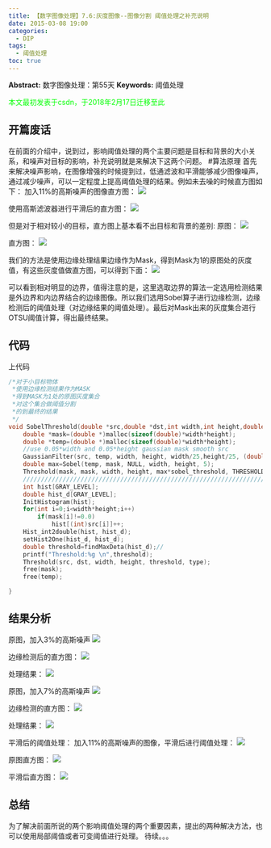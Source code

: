 ```yaml
---
title: 【数字图像处理】7.6:灰度图像--图像分割 阈值处理之补充说明
date: 2015-03-08 19:00
categories:
  - DIP
tags:
  - 阈值处理
toc: true
---
```

**Abstract:** 数字图像处理：第55天
**Keywords:** 阈值处理
<!--more-->
<font color="00FF00">本文最初发表于csdn，于2018年2月17日迁移至此</font>
## 开篇废话
在前面的介绍中，说到过，影响阈值处理的两个主要问题是目标和背景的大小关系，和噪声对目标的影响，补充说明就是来解决下这两个问题。
#算法原理
首先来解决噪声影响，在图像增强的时候提到过，低通滤波和平滑能够减少图像噪声，通过减少噪声，可以一定程度上提高阈值处理的结果。例如未去噪的时候直方图如下：
加入11%的高斯噪声的图像直方图：
![](https://tony4ai-1251394096.cos.ap-hongkong.myqcloud.com/blog_images/DIP-7-6-灰度图像-图像分割-阈值处理之补充说明/20150308182457479.jpeg)

使用高斯滤波器进行平滑后的直方图：
![](https://tony4ai-1251394096.cos.ap-hongkong.myqcloud.com/blog_images/DIP-7-6-灰度图像-图像分割-阈值处理之补充说明/20150308182533827.jpeg)

但是对于相对较小的目标，直方图上基本看不出目标和背景的差别:
原图：
![](https://tony4ai-1251394096.cos.ap-hongkong.myqcloud.com/blog_images/DIP-7-6-灰度图像-图像分割-阈值处理之补充说明/20150308183257726.jpeg)

直方图：
![](https://tony4ai-1251394096.cos.ap-hongkong.myqcloud.com/blog_images/DIP-7-6-灰度图像-图像分割-阈值处理之补充说明/20150308183149507.jpeg)

我们的方法是使用边缘处理结果边缘作为Mask，得到Mask为1的原图处的灰度值，有这些灰度值做直方图，可以得到下面：
![](https://tony4ai-1251394096.cos.ap-hongkong.myqcloud.com/blog_images/DIP-7-6-灰度图像-图像分割-阈值处理之补充说明/20150308183446505.jpeg)

可以看到相对明显的边界，值得注意的是，这里选取边界的算法一定选用检测结果是外边界和内边界结合的边缘图像。所以我们选用Sobel算子进行边缘检测，边缘检测后的阈值处理（对边缘结果的阈值处理）。最后对Mask出来的灰度集合进行OTSU阈值计算，得出最终结果。

## 代码
上代码
```c++
/*对于小目标物体
 *使用边缘检测结果作为MASK
 *得到MASK为1处的原图灰度集合
 *对这个集合做阈值分割
 *的到最终的结果
 */
void SobelThreshold(double *src,double *dst,int width,int height,double sobel_threshold,int type){
    double *mask=(double *)malloc(sizeof(double)*width*height);
    double *temp=(double *)malloc(sizeof(double)*width*height);
    //use 0.05*width and 0.05*height gaussian mask smooth src
    GaussianFilter(src, temp, width, height, width/25,height/25, (double)width/150.);
    double max=Sobel(temp, mask, NULL, width, height, 5);
    Threshold(mask, mask, width, height, max*sobel_threshold, THRESHOLD_TYPE3);
    ///////////////////////////////////////////////////////////////////////////
    int hist[GRAY_LEVEL];
    double hist_d[GRAY_LEVEL];
    InitHistogram(hist);
    for(int i=0;i<width*height;i++)
        if(mask[i]!=0.0)
            hist[(int)src[i]]++;
    Hist_int2double(hist, hist_d);
    setHist2One(hist_d, hist_d);
    double threshold=findMaxDeta(hist_d);//
    printf("Threshold:%g \n",threshold);
    Threshold(src, dst, width, height, threshold, type);
    free(mask);
    free(temp);

}

```
## 结果分析
原图，加入3%的高斯噪声
![](https://tony4ai-1251394096.cos.ap-hongkong.myqcloud.com/blog_images/DIP-7-6-灰度图像-图像分割-阈值处理之补充说明/20150308184139999.jpeg)

边缘检测后的直方图：
![](https://tony4ai-1251394096.cos.ap-hongkong.myqcloud.com/blog_images/DIP-7-6-灰度图像-图像分割-阈值处理之补充说明/20150308184108940.jpeg)

处理结果：
![](https://tony4ai-1251394096.cos.ap-hongkong.myqcloud.com/blog_images/DIP-7-6-灰度图像-图像分割-阈值处理之补充说明/20150308185119275.jpeg)

原图，加入7%的高斯噪声
![](https://tony4ai-1251394096.cos.ap-hongkong.myqcloud.com/blog_images/DIP-7-6-灰度图像-图像分割-阈值处理之补充说明/20150308185052225.jpeg)

边缘检测的直方图：
![](https://tony4ai-1251394096.cos.ap-hongkong.myqcloud.com/blog_images/DIP-7-6-灰度图像-图像分割-阈值处理之补充说明/20150308185222892.jpeg)

处理结果：
![](https://tony4ai-1251394096.cos.ap-hongkong.myqcloud.com/blog_images/DIP-7-6-灰度图像-图像分割-阈值处理之补充说明/20150308185237103.jpeg)

平滑后的阈值处理：
加入11%的高斯噪声的图像，平滑后进行阈值处理：
![](https://tony4ai-1251394096.cos.ap-hongkong.myqcloud.com/blog_images/DIP-7-6-灰度图像-图像分割-阈值处理之补充说明/20150308185619045.jpeg)

原图直方图：
![](https://tony4ai-1251394096.cos.ap-hongkong.myqcloud.com/blog_images/DIP-7-6-灰度图像-图像分割-阈值处理之补充说明/20150308185447349.jpeg)

平滑后直方图：
![](https://tony4ai-1251394096.cos.ap-hongkong.myqcloud.com/blog_images/DIP-7-6-灰度图像-图像分割-阈值处理之补充说明/20150308185637843.jpeg)

## 总结
为了解决前面所说的两个影响阈值处理的两个重要因素，提出的两种解决方法，也可以使用局部阈值或者可变阈值进行处理。
待续。。。

